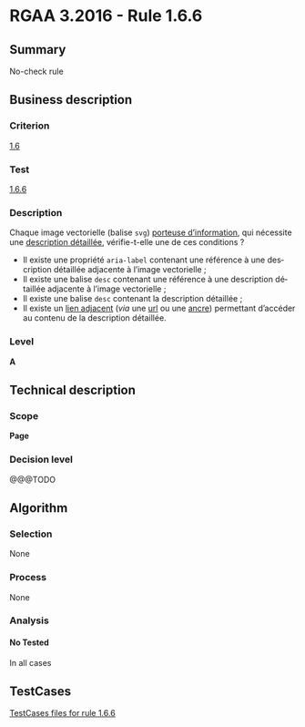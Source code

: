 # RGAA 3.2016 - Rule 1.6.6

## Summary
No-check rule


## Business description

### Criterion
[1.6](http://references.modernisation.gouv.fr/rgaa-accessibilite/criteres.html#crit-1-6)

### Test
[1.6.6](http://references.modernisation.gouv.fr/rgaa-accessibilite/criteres.html#test-1-6-6)

### Description
<div lang="fr">Chaque image vectorielle (balise <code lang="en">svg</code>) <a href="http://references.modernisation.gouv.fr/rgaa-accessibilite/glossaire.html#image-porteuse-dinformation">porteuse d&#x2019;information</a>, qui n&#xE9;cessite une <a href="http://references.modernisation.gouv.fr/rgaa-accessibilite/glossaire.html#description-dtaille-image">description d&#xE9;taill&#xE9;e</a>, v&#xE9;rifie-t-elle une de ces conditions&nbsp;? <ul><li>Il existe une propri&#xE9;t&#xE9; <code lang="en">aria-label</code> contenant une r&#xE9;f&#xE9;rence &#xE0; une description d&#xE9;taill&#xE9;e adjacente &#xE0; l&#x2019;image vectorielle&nbsp;;</li> <li>Il existe une balise <code lang="en">desc</code> contenant une r&#xE9;f&#xE9;rence &#xE0; une description d&#xE9;taill&#xE9;e adjacente &#xE0; l&#x2019;image vectorielle&nbsp;;</li> <li>Il existe une balise <code lang="en">desc</code> contenant la description d&#xE9;taill&#xE9;e&nbsp;;</li> <li>Il existe un <a href="http://references.modernisation.gouv.fr/rgaa-accessibilite/glossaire.html#lien-adjacent">lien adjacent</a> (<i>via</i> une <a href="http://references.modernisation.gouv.fr/rgaa-accessibilite/glossaire.html#url">url</a> ou une <a href="http://references.modernisation.gouv.fr/rgaa-accessibilite/glossaire.html#ancre">ancre</a>) permettant d&#x2019;acc&#xE9;der au contenu de la description d&#xE9;taill&#xE9;e.</li> </ul></div>

### Level
**A**


## Technical description

### Scope
**Page**

### Decision level
@@@TODO


## Algorithm

### Selection
None

### Process
None

### Analysis

#### No Tested
In all cases


##  TestCases

[TestCases files for rule 1.6.6](https://github.com/Asqatasun/Asqatasun/tree/develop/rules/rules-rgaa3.2016/src/test/resources/testcases/rgaa32016/Rgaa32016Rule010606/)


